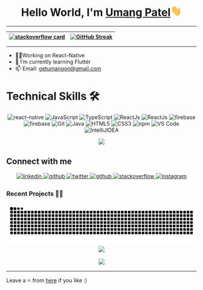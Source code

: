 <h1 align="center">Hello World, I'm <a target="_blank" href="https://getumangon.github.io">Umang Patel</a><img src="https://github.com/ABSphreak/ABSphreak/blob/master/gifs/Hi.gif" width="30px"></h1></h1>

---
|[![stackoverflow card](https://readme-components.vercel.app/api?component=stackoverflow&stackoverflowid=9057740)](https://stackoverflow.com/users/9057740/getumangon) |[![GitHub Streak](https://github-readme-streak-stats.herokuapp.com/?user=getumangon)](https://git.io/streak-stats)|
|---|---|
 
 ---
 
- 👨‍🎓Working on React-Native <br/>
- 🌱 I’m currently learning Flutter<br/>
- 📫 Email: <a href="mailto: getumangon@gmail.com" target="_blank"> getumangon@gmail.com </a>

<h1>Technical Skills 🛠</h1>

<p align="center"> 
<img alt="react-native" src="https://img.shields.io/badge/React%20Native-20232A?style=for-the-badge&logo=react&logoColor=61DAFB" />
 <img alt="JavaScript" src="https://img.shields.io/badge/javascript-%23323330.svg?&style=for-the-badge&logo=javascript&logoColor=%23F7DF1E" />
 <img alt="TypeScript" src="https://img.shields.io/badge/-TypeScript-blue?&style=for-the-badge&logo=typescript&logoColor=white" />
     <img alt="ReactJs" src="https://img.shields.io/badge/React-20232A?style=for-the-badge&logo=react&logoColor=61DAFB" />
	  <img alt="ReactJs" src="https://img.shields.io/badge/Redux-20232A?style=for-the-badge&logo=Redux&logoColor=61DAFB" />
    <img alt="firebase" src="https://img.shields.io/badge/firebase-ffca28?style=for-the-badge&logo=firebase&logoColor=black" />
<img alt="firebase" src="https://img.shields.io/badge/Android%20Studio-20232A?style=for-the-badge&logo=Android%20Studio&logoColor=3DDC84" />
    <img alt="Git" src="https://img.shields.io/badge/Git-F05032?style=for-the-badge&logo=git&logoColor=white" />
<img alt="Java" src="https://img.shields.io/badge/java-%23ED8B00.svg?&style=for-the-badge&logo=java&logoColor=white" />
<img alt="HTML5" src="https://img.shields.io/badge/html5-%23E34F26.svg?&style=for-the-badge&logo=html5&logoColor=white" />
 <img alt="CSS3" src="https://img.shields.io/badge/css3-%231572B6.svg?&style=for-the-badge&logo=css3&logoColor=white" />
    <img alt="npm" src="https://img.shields.io/badge/npm-CB3837?style=for-the-badge&logo=npm&logoColor=white" />
    <img alt="VS Code" src="https://img.shields.io/badge/Visual_Studio_Code-0078D4?style=for-the-badge&logo=visual%20studio%20code&logoColor=white" />
    <img alt="IntelliJIDEA" src="https://img.shields.io/badge/IntelliJIDEA-000000.svg?style=for-the-badge&logo=intellij-idea&logoColor=white" />
</p>

<div align="center">
   <img src="https://github-readme-stats.vercel.app/api?username=getumangon&show_icons=true&theme=tokyonight"></img>
</div>

## Connect with me
<div align="center">
 <a href="https://www.linkedin.com/in/getumangon" target="_blank">
<img src=https://img.shields.io/badge/linkedin-%231E77B5.svg?&style=for-the-badge&logo=linkedin&logoColor=white alt=linkedin style="margin-bottom: 5px;" />
</a>

<a href="https://github.com/getumangon" target="_blank">
<img src=https://img.shields.io/badge/github-%2324292e.svg?&style=for-the-badge&logo=github&logoColor=white alt=github style="margin-bottom: 5px;" />
</a>

<a href="https://twitter.com/GetUmangOn" target="_blank">
<img src=https://img.shields.io/badge/twitter-%2300acee.svg?&style=for-the-badge&logo=twitter&logoColor=white alt=twitter style="margin-bottom: 5px;" />
</a>
 
<a href="mailto: getumangon@gmail.com" target="_blank">
<img src=https://img.shields.io/badge/email-20232A?style=for-the-badge&logo=gmail&logoColor=EA4335 alt=github style="margin-bottom: 5px;" />
</a> 

<a href="https://stackoverflow.com/users/9057740/getumangon" target="_blank">
<img src=https://img.shields.io/badge/stackoverflow-%23F28032.svg?&style=for-the-badge&logo=stackoverflow&logoColor=white alt=stackoverflow style="margin-bottom: 5px;" />
</a>

<a href="https://www.instagram.com/getumangon" target="_blank">
<img src=https://img.shields.io/badge/instagram-%23000000.svg?&style=for-the-badge&logo=instagram&logoColor=white alt=instagram style="margin-bottom: 5px;" />
</a>
</div>

### Recent Projects 👨‍💻

<div align="center">
<img src="https://github.com/getumangon/getumangon/blob/main/github-user-contribution.svg"></img>
</div>

<div align="center">
<img src="https://img.shields.io/github/followers/getumangon.svg?style=social&label=Follow"></img>

<img src="https://gpvc.arturio.dev/getumangon"></img>
</div>

---

Leave a ⭐ from [here](https://github.com/getumangon/getumangon) if you like :)
